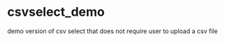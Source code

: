 csvselect_demo
==============

demo version of csv select that does not require user to upload a csv file
